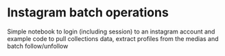 # Instagram batch operations
Simple notebook to login (including session) to an instagram account and example code to pull collections data, extract profiles from the medias and batch follow/unfollow
